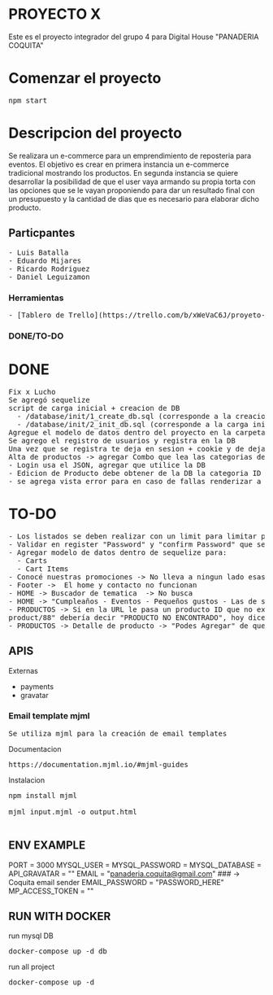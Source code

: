 # PROYECTO X

Este es el proyecto integrador del grupo 4 para Digital House "PANADERIA COQUITA"

# Comenzar el proyecto

<pre>
npm start
</pre>

# Descripcion del proyecto

Se realizara un e-commerce para un emprendimiento de reposteria para eventos. El objetivo es crear en primera instancia un e-commerce tradicional mostrando los productos. En segunda instancia se quiere desarrollar la posibilidad de que el user vaya armando su propia torta con las opciones que se le vayan proponiendo para dar un resultado final con un presupuesto y la cantidad de dias que es necesario para elaborar dicho producto.

## Particpantes

<pre>
- Luis Batalla
- Eduardo Mijares
- Ricardo Rodriguez
- Daniel Leguizamon
</pre>

### Herramientas

<pre>
- [Tablero de Trello](https://trello.com/b/xWeVaC6J/proyeto-x)
</pre>

### DONE/TO-DO

# DONE

<pre>
Fix x Lucho
Se agregó sequelize
script de carga inicial + creacion de DB 
  - /database/init/1_create_db.sql (corresponde a la creacion de la DB)
  - /database/init/2_init_db.sql (corresponde a la carga inicial de los datos)
Agregue el modelo de datos dentro del proyecto en la carpeta database/arquitectura-db/modelo-de-datos.mwb
Se agrego el registro de usuarios y registra en la DB
Una vez que se registra te deja en sesion + cookie y de deja logueado redireccionando al Login
Alta de productos -> agregar Combo que lea las categorias de la DB(Ejemplo la categoria ID 1 "Tortas", 2 - Eventos/Catering......) 
- Login usa el JSON, agregar que utilice la DB
- Edicion de Producto debe obtener de la DB la categoria ID y dejarla seleccionada dependiendo la categoria
- se agrega vista error para en caso de fallas renderizar a esa vista(ej: update de un producto que fue eliminado, redirige a esa vista)
</pre>

# TO-DO

<pre>
- Los listados se deben realizar con un limit para limitar por pagina
- Validar en register "Password" y "confirm Password" que sean iguales(Front JS)
- Agregar modelo de datos dentro de sequelize para:
  - Carts
  - Cart Items
- Conocé nuestras promociones -> No lleva a ningun lado esas imagenes 
- Footer ->  El home y contacto no funcionan
- HOME -> Buscador de tematica  -> No busca
- HOME -> "Cumpleaños - Eventos - Pequeños gustos - Las de siempre" No llevan a ningun lado.
- PRODUCTOS -> Si en la URL le pasa un producto ID que no existe ej "http://localhost:3000/
product/88" debería decir "PRODUCTO NO ENCONTRADO", hoy dice product is not defined 
- PRODUCTOS -> Detalle de producto -> "Podes Agregar" de que que tabla y con que criterio populamos esta parte?
</pre>

## APIS

Externas

<ul>
  <li>payments</li>
  <li>gravatar</li>
</ul>

### Email template mjml

<pre>
Se utiliza mjml para la creación de email templates
</pre>

Documentacion

<pre>
https://documentation.mjml.io/#mjml-guides
</pre>

Instalacion

<pre>
npm install mjml

mjml input.mjml -o output.html

</pre>

## ENV EXAMPLE

PORT = 3000
MYSQL_USER =
MYSQL_PASSWORD =
MYSQL_DATABASE =
API_GRAVATAR = ""
EMAIL = "panaderia.coquita@gmail.com" ### -> Coquita email sender
EMAIL_PASSWORD = "PASSWORD_HERE"
MP_ACCESS_TOKEN = ""

## RUN WITH DOCKER

run mysql DB

<pre>
docker-compose up -d db
</pre>

run all project

<pre>
docker-compose up -d
</pre>
